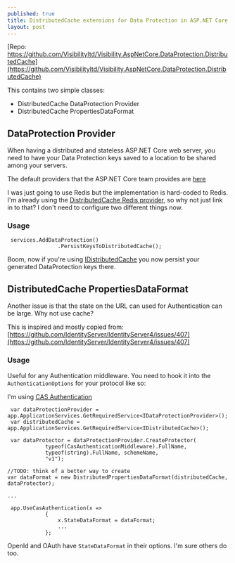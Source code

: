 ```yaml
---
published: true
title: DistributedCache extensions for Data Protection in ASP.NET Core
layout: post
---
```

[Repo: https://github.com/Visibilityltd/Visibility.AspNetCore.DataProtection.DistributedCache](https://github.com/Visibilityltd/Visibility.AspNetCore.DataProtection.DistributedCache)

This contains two simple classes:

* DistributedCache DataProtection Provider
* DistributedCache PropertiesDataFormat

## DataProtection Provider ##
When having a distributed and stateless ASP.NET Core web server, you need to have your Data Protection keys saved to a location to be shared among your servers.

The default providers that the ASP.NET Core team provides are [here](https://github.com/aspnet/DataProtection/tree/dev/src)

I was just going to use Redis but the implementation is hard-coded to Redis.  I'm already using the [DistributedCache Redis provider](https://github.com/aspnet/Caching/tree/dev/src/Microsoft.Extensions.Caching.Redis), so why not just link in to that?  I don't need to configure two different things now.

### Usage ###

```
 services.AddDataProtection()
                .PersistKeysToDistributedCache();
```

Boom, now if you're using [IDistributedCache](https://github.com/aspnet/Caching/blob/dev/src/Microsoft.Extensions.Caching.Abstractions/IDistributedCache.cs) you now persist your generated DataProtection keys there.

## DistributedCache PropertiesDataFormat ##

Another issue is that the state on the URL can used for Authentication can be large.  Why not use cache?

This is inspired and mostly copied from: [https://github.com/IdentityServer/IdentityServer4/issues/407](https://github.com/IdentityServer/IdentityServer4/issues/407)

### Usage ###

Useful for any Authentication middleware.  You need to hook it into the `AuthenticationOptions` for your protocol like so:

I'm using [CAS Authentication](https://github.com/akunzai/GSS.Authentication.CAS)

```
 var dataProtectionProvider = app.ApplicationServices.GetRequiredService<IDataProtectionProvider>();
 var distributedCache = app.ApplicationServices.GetRequiredService<IDistributedCache>();

 var dataProtector = dataProtectionProvider.CreateProtector(
            typeof(CasAuthenticationMiddleware).FullName,
            typeof(string).FullName, schemeName,
            "v1");

//TODO: think of a better way to create
var dataFormat = new DistributedPropertiesDataFormat(distributedCache, dataProtector);

...

 app.UseCasAuthentication(x =>
            {
                x.StateDataFormat = dataFormat;
                ...
            };
```

OpenId and OAuth have `StateDataFormat` in their options.  I'm sure others do too.